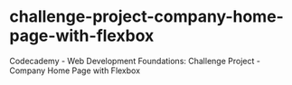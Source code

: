 # challenge-project-company-home-page-with-flexbox
Codecademy - Web Development Foundations: Challenge Project - Company Home Page with Flexbox
